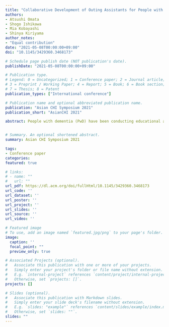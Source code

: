 ```yaml
---
title: "Collaborative Development of Outing Assistants for People with Dementia: A Case Study on a Co-design Approach"
authors:
- Atsushi Omata
- Shogo Ishikawa
- Mia Kobayashi
- Shinya Kiriyama
author_notes:
- "Equal contribution"
date: "2021-05-08T00:00:00+09:00"
doi: "10.1145/3429360.3468173"

# Schedule page publish date (NOT publication's date).
publishDate: "2021-05-08T00:00:00+09:00"

# Publication type.
# Legend: 0 = Uncategorized; 1 = Conference paper; 2 = Journal article;
# 3 = Preprint / Working Paper; 4 = Report; 5 = Book; 6 = Book section;
# 7 = Thesis; 8 = Patent
publication_types: ["International conference"]

# Publication name and optional abbreviated publication name.
publication: "Asian CHI Symposium 2021"
publication_short: "AsianCHI 2021"

abstract: People with dementia (PwD) have been conducting educational activities to live well with dementia. Appropriate CHI design is needed to support the lives of PwD. However, current prototypical systems are mostly designed for needs on the surface and do not approach hidden needs. To develop an system that PwD wants to use on a daily basis, we conducted a co-production practice with PwD focussing on outing their home. We collaborate with a group of early-onset dementia who wanted their opinions to be reflected in ICT. A participatory design workshop was undertaken to discuss the development of outing assistants. As a result, it was found that they did not want the system to be responsible for intervening in their disabilities, but to positively encourage their activities. To conduct a case study for outing assists, we focused on a person with dementia's activity to verify whether it contributes to her life. The system was implemented as a voice and visual interaction system, designed to encourage a positive relationship between the supporter and her. Our results indicate that the system design to support PwD should produce positive interaction and should be adapted to the individual context.


# Summary. An optional shortened abstract.
summary: Asian CHI Symposium 2021

tags:
- Conference paper
categories: 
featured: true

# links:
# - name: ""
#   url: ""
url_pdf: https://dl.acm.org/doi/fullHtml/10.1145/3429360.3468173
url_code: ''
url_dataset: ''
url_poster: ''
url_project: ''
url_slides: ''
url_source: ''
url_video: ''

# Featured image
# To use, add an image named `featured.jpg/png` to your page's folder. 
image:
  caption: ''
  focal_point: ""
  preview_only: true

# Associated Projects (optional).
#   Associate this publication with one or more of your projects.
#   Simply enter your project's folder or file name without extension.
#   E.g. `internal-project` references `content/project/internal-project/index.md`.
#   Otherwise, set `projects: []`.
projects: []

# Slides (optional).
#   Associate this publication with Markdown slides.
#   Simply enter your slide deck's filename without extension.
#   E.g. `slides: "example"` references `content/slides/example/index.md`.
#   Otherwise, set `slides: ""`.
slides: ""
---
```

